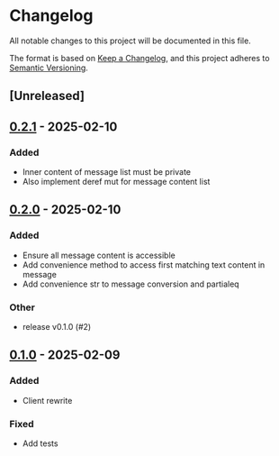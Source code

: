# Changelog

All notable changes to this project will be documented in this file.

The format is based on [Keep a Changelog](https://keepachangelog.com/en/1.0.0/),
and this project adheres to [Semantic Versioning](https://semver.org/spec/v2.0.0.html).

## [Unreleased]

## [0.2.1](https://github.com/bosun-ai/async-anthropic/compare/v0.2.0...v0.2.1) - 2025-02-10

### Added

- Inner content of message list must be private
- Also implement deref mut for message content list

## [0.2.0](https://github.com/bosun-ai/async-anthropic/compare/v0.1.0...v0.2.0) - 2025-02-10

### Added

- Ensure all message content is accessible
- Add convenience method to access first matching text content in message
- Add convenience str to message conversion and partialeq

### Other

- release v0.1.0 (#2)

## [0.1.0](https://github.com/bosun-ai/async-anthropic/releases/tag/v0.1.0) - 2025-02-09

### Added

- Client rewrite

### Fixed

- Add tests

